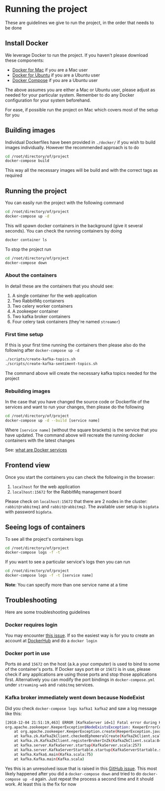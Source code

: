 # Running the project

These are guidelines we give to run the project, in the order that needs to be done

## Install Docker
We leverage Docker to run the project. If you haven't please download these components:
- [Docker for Mac](https://docs.docker.com/docker-for-mac/install/) if you are a Mac user
- [Docker for Ubuntu](https://docs.docker.com/install/linux/docker-ce/ubuntu/) if you are a Ubuntu user
- [Docker Compose](https://docs.docker.com/compose/install/#install-compose) if you are a Ubuntu user

The above assumes you are either a Mac or Ubuntu user, please adjust as needed for your particular system.
Remember to do any Docker configuration for your system beforehand.

For ease, if possible run the project on Mac which covers most of the setup for you

## Building images
Individual Dockerfiles have been provided in `./docker/` if you wish to build images individually.
However the recommended approach is to do
```bash
cd /root/directory/of/project
docker-compose build
```

This way all the necessary images will be build and with the correct tags as required

## Running the project
You can easily run the project with the following command
```bash
cd /root/directory/of/project
docker-compose up -d
```

This will spawn docker containers in the background (give it several seconds). You can check the running containers by doing
```bash
docker container ls
```

To stop the project run
```bash
cd /root/directory/of/project
docker-compose down
```

### About the containers
In detail these are the containers that you should see:
1. A single container for the web application
2. Two RabbitMq containers
3. Two celery worker containers
4. A zookeeper container
5. Two kafka broker containers
6. Four celery task containers (they're named `streamer`)

### First time setup
If this is your first time running the containers then please also do the following after `docker-compose up -d`
```bash
./scripts/create-kafka-topics.sh
./scripts/create-kafka-sentiment-topics.sh
```
The command above will create the necessary kafka topics needed for the project

### Rebuilding images
In the case that you have changed the source code or Dockerfile of the services and want to run your changes, then please do the following
```bash
cd /root/directory/of/project
docker-compose up -d --build [service name]
```
Where `[service name]` (without the square brackets) is the service that you have updated. The command above will recreate the running docker containers
with the latest changes

See: [what are Docker services](https://docs.docker.com/compose/compose-file/compose-file-v2/#service-configuration-reference)

## Frontend view
Once you start the containers you can check the following in the browser:
1. `localhost` for the web application
2. `localhost:15672` for the RabbitMq management board

Please check on `localhost:15672` that there are 2 nodes in the cluster: `rabbit@rabbitmq1` and `rabbit@rabbitmq2`. The available user setup is `bigdata` with password `bigdata`.

## Seeing logs of containers
To see all the project's containers logs
```bash
cd /root/directory/of/project
docker-compose logs -f -t
```

If you want to see a particular service's logs then you can run
```bash
cd /root/directory/of/project
docker-compose logs -f -t [service name]
```
__Note__: You can specify more than one service name at a time

## Troubleshooting
Here are some troubleshooting guidelines

### Docker requires login
You may encounter [this issue](https://github.com/docker/hub-feedback/issues/1103). If so the easiest way is for you to create an account
at [DockerHub](https://hub.docker.com/) and do a `docker login`

### Docker port in use
Ports `80` and `15672` on the host (a.k.a your computer) is used to bind to some of the container's ports. If Docker says port `80` or `15672` is in use,
please check if any applications are using those ports and stop those applications first. Alternatively you can modify the port bindings in `docker-compose.yml`
under `streaming-web` and `rabbitmq` services.

### Kafka broker immediately went down because NodeExist
Did you check `docker-compose logs kafka1 kafka2` and saw a log message like this:
```bash
[2018-12-04 21:51:19,463] ERROR [KafkaServer id=1] Fatal error during KafkaServer startup. Prepare to shutdown (kafka.server.KafkaServer)
org.apache.zookeeper.KeeperException$NodeExistsException: KeeperErrorCode = NodeExists
	at org.apache.zookeeper.KeeperException.create(KeeperException.java:119)
	at kafka.zk.KafkaZkClient.checkedEphemeralCreate(KafkaZkClient.scala:1485)
	at kafka.zk.KafkaZkClient.registerBrokerInZk(KafkaZkClient.scala:84)
	at kafka.server.KafkaServer.startup(KafkaServer.scala:257)
	at kafka.server.KafkaServerStartable.startup(KafkaServerStartable.scala:38)
	at kafka.Kafka$.main(Kafka.scala:75)
	at kafka.Kafka.main(Kafka.scala)
```

Yes this is an unresolved issue that is raised in this [GitHub issue](https://github.com/bitnami/bitnami-docker-kafka/issues/33). This most likely
happened after you did a `docker-compose down` and tried to do `docker-compose up -d` again. Just repeat the process a second time and it should work.
At least this is the fix for now
